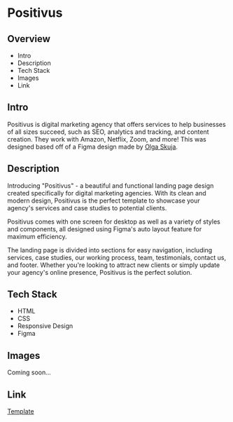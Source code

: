 # Positivus

## Overview

- Intro
- Description
- Tech Stack
- Images
- Link

## Intro

Positivus is digital marketing agency that offers services to help businesses of all sizes succeed, such as SEO, analytics and tracking, and content creation.
They work with Amazon, Netflix, Zoom, and more! This was designed based off of a Figma design made by [Olga Skuja](https://www.olgaskuja.design/?utm_source=positivus&utm_medium=fig&utm_campaign=prom).

## Description

Introducing "Positivus" - a beautiful and functional landing page design created specifically for digital marketing agencies. With its clean and modern design, Positivus is the perfect template to showcase your agency's services and case studies to potential clients.

Positivus comes with one screen for desktop as well as a variety of styles and components, all designed using Figma's auto layout feature for maximum efficiency.

The landing page is divided into sections for easy navigation, including services, case studies, our working process, team, testimonials, contact us, and footer. Whether you're looking to attract new clients or simply update your agency's online presence, Positivus is the perfect solution.

## Tech Stack

- HTML
- CSS
- Responsive Design
- Figma

## Images

Coming soon...

## Link

[Template](https://www.figma.com/community/file/1230604708032389430/positivus-landing-page-design)
